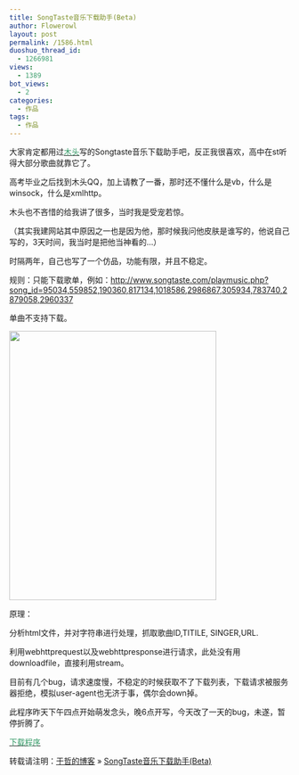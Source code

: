 ```yaml
---
title: SongTaste音乐下载助手(Beta)
author: Flowerowl
layout: post
permalink: /1586.html
duoshuo_thread_id:
  - 1266981
views:
  - 1389
bot_views:
  - 2
categories:
  - 作品
tags:
  - 作品
---
```

  
大家肯定都用过<span style="color: #339966;"><a href="http://www.duanmu.org/" target="_blank"><span style="color: #339966;">木头</span></a></span>写的Songtaste音乐下载助手吧，反正我很喜欢，高中在st听得大部分歌曲就靠它了。

高考毕业之后找到木头QQ，加上请教了一番，那时还不懂什么是vb，什么是winsock，什么是xmlhttp。

木头也不吝惜的给我讲了很多，当时我是受宠若惊。

（其实我建网站其中原因之一也是因为他，那时候我问他皮肤是谁写的，他说自己写的，3天时间，我当时是把他当神看的&#8230;）

时隔两年，自己也写了一个仿品，功能有限，并且不稳定。

规则：只能下载歌单，例如：<span style="color: #339966;"><a href="http://www.songtaste.com/playmusic.php?song_id=95034,559852,190360,817134,1018586,2986867,305934,783740,2879058,2960337"><span style="color: #339966;">http://www.songtaste.com/playmusic.php?song_id=95034,559852,190360,817134,1018586,2986867,305934,783740,2879058,2960337</span></a></span>

单曲不支持下载。

[<img class="aligncenter size-full wp-image-1588" title="songtaste" src="http://lazynight.me/wp-content/uploads/2012/03/songtaste1.gif" alt="" width="372" height="483" />][1]

原理：

分析html文件，并对字符串进行处理，抓取歌曲ID,TITILE, SINGER,URL.

利用webhttprequest以及webhttpresponse进行请求，此处没有用downloadfile，直接利用stream。

目前有几个bug，请求速度慢，不稳定的时候获取不了下载列表，下载请求被服务器拒绝，模拟user-agent也无济于事，偶尔会down掉。

此程序昨天下午四点开始萌发念头，晚6点开写，今天改了一天的bug，未遂，暂停折腾了。

<span style="color: #339966;"><a href="http://dl.dbank.com/c0qace48qn" target="_blank"><span style="color: #339966;">下载程序</span></a></span>

转载请注明：[于哲的博客][2] &raquo; [SongTaste音乐下载助手(Beta)][3]

 [1]: http://lazynight.me/wp-content/uploads/2012/03/songtaste1.gif
 [2]: http://localhost/wordpress
 [3]: http://localhost/wordpress/1586.html